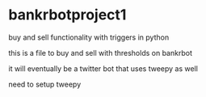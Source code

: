 # bankrbotproject1
buy and sell functionality with triggers in python

this is a file to buy and sell with thresholds on bankrbot

it will eventually be a twitter bot that uses tweepy as well

need to setup tweepy

